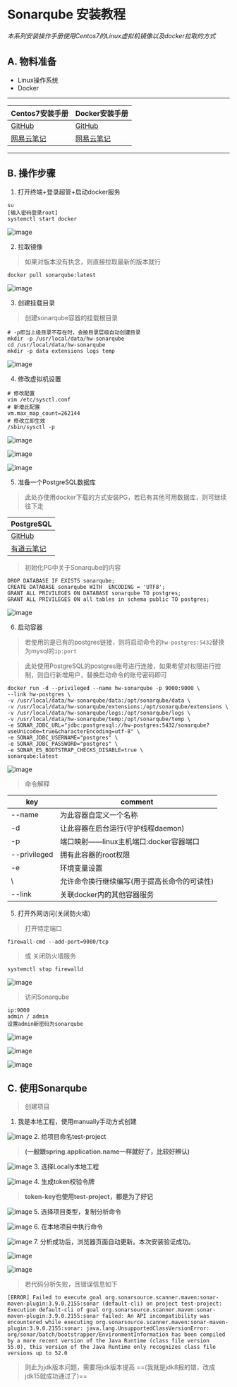 # Sonarqube 安装教程
###### 本系列安装操作手册使用Centos7的Linux虚拟机镜像以及docker拉取的方式

## A. 物料准备
- Linux操作系统
- Docker
---
Centos7安装手册 | Docker安装手册
---|---
[GitHub](https://github.com/HenwyGoal/tech-article/blob/main/install/linux-install.md) | [GitHub](https://github.com/HenwyGoal/tech-article/blob/main/install/docker-install.md)
[网易云笔记](https://note.youdao.com/s/87i4m1Qx) | [网易云笔记](https://note.youdao.com/s/Duzp5eGb)

---
## B. 操作步骤

1. 打开终端+登录超管+启动docker服务
```
su
[输入密码登录root]
systemctl start docker
```

![image](https://raw.githubusercontent.com/HenwyGoal/tech-article/main/install/img/consul-install/B-01.png)

2. 拉取镜像

> 如果对版本没有执念，则直接拉取最新的版本就行

```
docker pull sonarqube:latest
```

![image](https://raw.githubusercontent.com/HenwyGoal/tech-article/main/install/img/sonarqube-install/B-01.png)

3. 创建挂载目录

> 创建sonarqube容器的挂载根目录

```
# -p即当上级目录不存在时，会按目录层级自动创建目录
mkdir -p /usr/local/data/hw-sonarqube   
cd /usr/local/data/hw-sonarqube
mkdir -p data extensions logs temp
```

![image](https://raw.githubusercontent.com/HenwyGoal/tech-article/main/install/img/sonarqube-install/B-02.png)

4. 修改虚拟机设置

```
# 修改配置
vim /etc/sysctl.conf
# 新增此配置
vm.max_map_count=262144
# 修改立即生效
/sbin/sysctl -p
```

![image](https://raw.githubusercontent.com/HenwyGoal/tech-article/main/install/img/sonarqube-install/B-03.png)

![image](https://raw.githubusercontent.com/HenwyGoal/tech-article/main/install/img/sonarqube-install/B-04.png)

![image](https://raw.githubusercontent.com/HenwyGoal/tech-article/main/install/img/sonarqube-install/B-05.png)

5. 准备一个PostgreSQL数据库

> 此处亦使用docker下载的方式安装PG，若已有其他可用数据库，则可继续往下走

PostgreSQL |
---|
[GitHub](https://github.com/HenwyGoal/tech-article/blob/main/install/postgres-install.md) |
[有道云笔记](https://note.youdao.com/s/Fo8mrcEg) |

> 初始化PG中关于Sonarqube的内容

```
DROP DATABASE IF EXISTS sonarqube;
CREATE DATABASE sonarqube WITH  ENCODING = 'UTF8';
GRANT ALL PRIVILEGES ON DATABASE sonarqube TO postgres;
GRANT ALL PRIVILEGES ON all tables in schema public TO postgres;
```

![image](https://raw.githubusercontent.com/HenwyGoal/tech-article/main/install/img/sonarqube-install/B-06.png)

6. 启动容器

> 若使用的是已有的postgres链接，则将启动命令的`hw-postgres:5432`替换为mysql的`ip:port`

> 此处使用PostgreSQL的postgres账号进行连接，如果希望对权限进行控制，则自行新增用户，替换启动命令的账号密码即可

```
docker run -d --privileged --name hw-sonarqube -p 9000:9000 \
--link hw-postgres \
-v /usr/local/data/hw-sonarqube/data:/opt/sonarqube/data \
-v /usr/local/data/hw-sonarqube/extensions:/opt/sonarqube/extensions \
-v /usr/local/data/hw-sonarqube/logs:/opt/sonarqube/logs \
-v /usr/local/data/hw-sonarqube/temp:/opt/sonarqube/temp \
-e SONAR_JDBC_URL="jdbc:postgresql://hw-postgres:5432/sonarqube?useUnicode=true&characterEncoding=utf-8" \
-e SONAR_JDBC_USERNAME="postgres" \
-e SONAR_JDBC_PASSWORD="postgres" \
-e SONAR_ES_BOOTSTRAP_CHECKS_DISABLE=true \
sonarqube:latest
```

![image](https://raw.githubusercontent.com/HenwyGoal/tech-article/main/install/img/sonarqube-install/B-07.png)

> 命令解释

key | comment
---|---
--name | 为此容器自定义一个名称
-d | 让此容器在后台运行(守护线程daemon)
-p | 端口映射——linux主机端口:docker容器端口
--privileged | 拥有此容器的root权限
-e | 环境变量设置
\ | 允许命令换行继续编写(用于提高长命令的可读性)
--link | 关联docker内的其他容器服务

5. 打开外网访问(关闭防火墙)

> 打开特定端口

```
firewall-cmd --add-port=9000/tcp
```
> 或 关闭防火墙服务

```
systemctl stop firewalld
```

![image](https://raw.githubusercontent.com/HenwyGoal/tech-article/main/install/img/sonarqube-install/B-08.png)

> 访问Sonarqube

```
ip:9000
admin / admin
设置admin新密码为sonarqube
```

![image](https://raw.githubusercontent.com/HenwyGoal/tech-article/main/install/img/sonarqube-install/B-09.png)

![image](https://raw.githubusercontent.com/HenwyGoal/tech-article/main/install/img/sonarqube-install/B-10.png)

![image](https://raw.githubusercontent.com/HenwyGoal/tech-article/main/install/img/sonarqube-install/B-11.png)

## C. 使用Sonarqube
> 创建项目

1. 我是本地工程，使用manually手动方式创建

![image](https://raw.githubusercontent.com/HenwyGoal/tech-article/main/install/img/sonarqube-install/C-01.png)
2. 给项目命名test-project

   > **(一般跟spring.application.name一样就好了，比较好辨认)**

![image](https://raw.githubusercontent.com/HenwyGoal/tech-article/main/install/img/sonarqube-install/C-02.png)
3. 选择Locally本地工程

![image](https://raw.githubusercontent.com/HenwyGoal/tech-article/main/install/img/sonarqube-install/C-03.png)
4. 生成token校验令牌

   > **token-key也使用test-project，都是为了好记**

![image](https://raw.githubusercontent.com/HenwyGoal/tech-article/main/install/img/sonarqube-install/C-04.png)
5. 选择项目类型，复制分析命令

![image](https://raw.githubusercontent.com/HenwyGoal/tech-article/main/install/img/sonarqube-install/C-05.png)
6. 在本地项目中执行命令

![image](https://raw.githubusercontent.com/HenwyGoal/tech-article/main/install/img/sonarqube-install/C-06.png)
7. 分析成功后，浏览器页面自动更新。本次安装验证成功。

![image](https://raw.githubusercontent.com/HenwyGoal/tech-article/main/install/img/sonarqube-install/C-07.png)

![image](https://raw.githubusercontent.com/HenwyGoal/tech-article/main/install/img/sonarqube-install/C-08.png)

> 若代码分析失败，且错误信息如下

```
[ERROR] Failed to execute goal org.sonarsource.scanner.maven:sonar-maven-plugin:3.9.0.2155:sonar (default-cli) on project test-project: Execution default-cli of goal org.sonarsource.scanner.maven:sonar-maven-plugin:3.9.0.2155:sonar failed: An API incompatibility was encountered while executing org.sonarsource.scanner.maven:sonar-maven-plugin:3.9.0.2155:sonar: java.lang.UnsupportedClassVersionError: org/sonar/batch/bootstrapper/EnvironmentInformation has been compiled by a more recent version of the Java Runtime (class file version 55.0), this version of the Java Runtime only recognizes class file versions up to 52.0
```
> 则此为jdk版本问题，需要将jdk版本提高 ==(我就是jdk8报的错，改成jdk15就成功通过了)==
